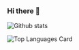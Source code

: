 ### Hi there 👋

<!--
**DicardoX/DicardoX** is a ✨ _special_ ✨ repository because its `README.md` (this file) appears on your GitHub profile.

Here are some ideas to get you started:

- 🔭 I’m currently working on ...
- 🌱 I’m currently learning ...
- 👯 I’m looking to collaborate on ...
- 🤔 I’m looking for help with ...
- 💬 Ask me about ...
- 📫 How to reach me: ...
- 😄 Pronouns: ...
- ⚡ Fun fact: ...
-->


![Github stats](https://github-readme-stats.vercel.app/api?username=yourusername&theme=highcontrast&show_icons=true&count_private=true)



![Top Languages Card](https://github-readme-stats.vercel.app/api/top-langs/?username=shinokada&layout=compact)







